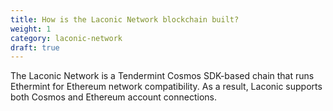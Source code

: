 ```yaml
---
title: How is the Laconic Network blockchain built?
weight: 1
category: laconic-network
draft: true
---
```


The Laconic Network is a Tendermint Cosmos SDK-based chain that runs Ethermint for Ethereum network compatibility. As a result, Laconic supports both Cosmos and Ethereum account connections. 
